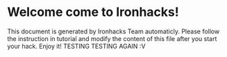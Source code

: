 # Welcome come to Ironhacks!

This document is generated by Ironhacks Team automaticly. Please follow the instruction in tutorial and modify the content of this file after you start your hack. Enjoy it!
TESTING
TESTING AGAIN :V